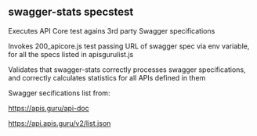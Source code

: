 ## swagger-stats specstest 
 
Executes API Core test agains 3rd party Swagger specifications

Invokes 200_apicore.js test passing URL of swagger spec via env variable, 
for all the specs listed in apisgurulist.js

Validates that swagger-stats correctly processes swagger specifications, 
and correctly calculates statistics for all APIs defined in them 

Swagger secifications list from: 

https://apis.guru/api-doc

https://api.apis.guru/v2/list.json
